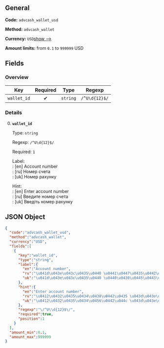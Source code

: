 
## General 
 
**Code:** `advcash_wallet_usd` 
 
**Method:** `advcash_wallet` 
 
**Currency:** `USD`[show -->]() 
 
**Amount limits:** from `0.1` to `999999` USD  

## Fields 

### Overview 

|Key|Required|Type|Regexp| 
|:---:|:---:|:---:|:---:| 
|`wallet_id`|✔ |`string`|`/^U\d{12}$/`| 
 

### Details 
 
0. **`wallet_id`**  
 
	Type: `string` 
 
	Regexp: `/^U\d{12}$/` 
 
	Required: `1` 
 
	Label:  
	: [en] Account number  
	: [ru] Номер счета  
	: [uk] Номер рахунку  
 
	Hint:  
	: [en] Enter account number  
	: [ru] Введите номер счета  
	: [uk] Введіть номер рахунку  
 

## JSON Object 

```json
{
  "code":"advcash_wallet_usd",
  "method":"advcash_wallet",
  "currency":"USD",
  "fields":[
    {
      "key":"wallet_id",
      "type":"string",
      "label":{
        "en":"Account number",
        "ru":"\u041d\u043e\u043c\u0435\u0440 \u0441\u0447\u0435\u0442\u0430",
        "uk":"\u041d\u043e\u043c\u0435\u0440 \u0440\u0430\u0445\u0443\u043d\u043a\u0443"
      },
      "hint":{
        "en":"Enter account number",
        "ru":"\u0412\u0432\u0435\u0434\u0438\u0442\u0435 \u043d\u043e\u043c\u0435\u0440 \u0441\u0447\u0435\u0442\u0430",
        "uk":"\u0412\u0432\u0435\u0434\u0456\u0442\u044c \u043d\u043e\u043c\u0435\u0440 \u0440\u0430\u0445\u0443\u043d\u043a\u0443"
      },
      "regexp":"\/^U\\d{12}$\/",
      "required":true,
      "position":1
    }
  ],
  "amount_min":0.1,
  "amount_max":999999
}
```  
